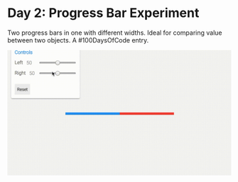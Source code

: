 Day 2: Progress Bar Experiment
==============================
Two progress bars in one with different widths. Ideal for comparing value between two objects. A #100DaysOfCode entry.

![Preview](preview.gif)

